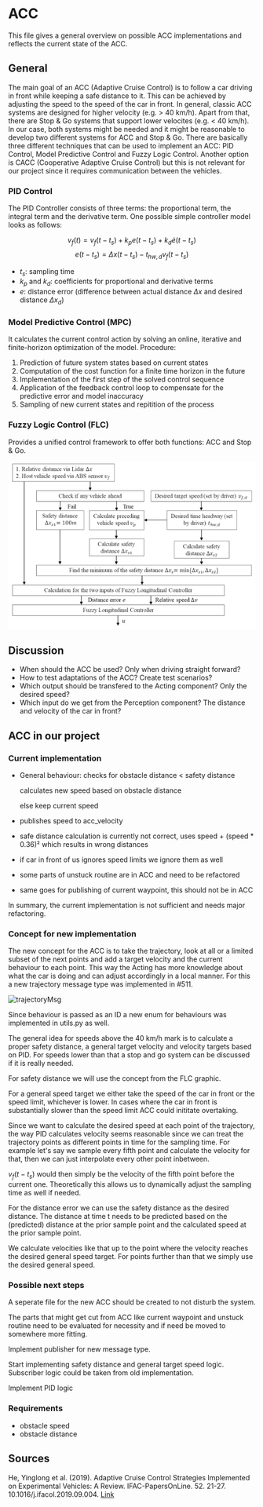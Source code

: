 # ACC

This file gives a general overview on possible ACC implementations and reflects the current state of the ACC.

## General

The main goal of an ACC (Adaptive Cruise Control) is to follow a car driving in front while keeping a safe distance to it. This can be achieved by adjusting the speed to the speed of the car in front.
In general, classic ACC systems are designed for higher velocity (e.g. > 40 km/h). Apart from that, there are Stop & Go systems that support lower velocites (e.g. < 40 km/h). In our case, both systems might be needed and it might be reasonable to develop two different systems for ACC and Stop & Go.
There are basically three different techniques that can be used to implement an ACC: PID Control, Model Predictive Control and Fuzzy Logic Control. Another option is CACC (Cooperative Adaptive Cruise Control) but this is not relevant for our project since it requires communication between the vehicles.

### PID Control

The PID Controller consists of three terms: the proportional term, the integral term and the derivative term. One possible simple controller model looks as follows:

$$ v_f(t) = v_f(t - t_s) + k_p e (t-t_s) + k_d \dot{e}(t - t_s) $$
$$ e(t-t_s) = \Delta x(t - t_s) - t_{hw,d} v_f (t - t_s) $$

- $t_s$: sampling time
- $k_p$ and $k_d$: coefficients for proportional and derivative terms
- $e$: distance error (difference between actual distance $\Delta x$ and desired distance $\Delta x_d$)

### Model Predictive Control (MPC)

It calculates the current control action by solving an online, iterative and finite-horizon optimization of the model.
Procedure:

1. Prediction of future system states based on current states
2. Computation of the cost function for a finite time horizon in the future
3. Implementation of the first step of the solved control sequence
4. Application of the feedback control loop to compensate for the predictive error and model inaccuracy
5. Sampling of new current states and repitition of the process

### Fuzzy Logic Control (FLC)

Provides a unified control framework to offer both functions: ACC and Stop & Go.

![Example of a FLC control algorithm](../../../assets/research_assets/ACC_FLC_Example_1.png)

## Discussion

- When should the ACC be used? Only when driving straight forward?
- How to test adaptations of the ACC? Create test scenarios?
- Which output should be transfered to the Acting component? Only the desired speed?
- Which input do we get from the Perception component? The distance and velocity of the car in front?

## ACC in our project

### Current implementation

- General behaviour:
    checks for obstacle distance < safety distance
  
    calculates new speed based on obstacle distance
  
    else keep current speed
  
- publishes speed to acc_velocity
- safe distance calculation is currently not correct, uses speed +  (speed * 0.36)² which results in wrong distances
- if car in front of us ignores speed limits we ignore them as well
- some parts of unstuck routine are in ACC and need to be refactored
- same goes for publishing of current waypoint, this should not be in ACC

In summary, the current implementation is not sufficient and needs major refactoring.

### Concept for new implementation

The new concept for the ACC is to take the trajectory, look at all or a limited subset of the next points and add a target velocity and the current behaviour to each point.
This way the Acting has more knowledge about what the car is doing and can adjust accordingly in a local manner.
For this a new trajectory message type was implemented in #511.

![trajectoryMsg](https://github.com/user-attachments/assets/0b452f1a-4c60-45b2-882f-3a50118c9cb9)

Since behaviour is passed as an ID a new enum for behaviours was implemented in utils.py as well.

The general idea for speeds above the 40 km/h mark is to calculate a proper safety distance, a general target velocity and velocity targets based on PID. For speeds lower than that a stop and go system can be discussed if it is really needed.

For safety distance we will use the concept from the FLC graphic.

For a general speed target we either take the speed of the car in front or the speed limit, whichever is lower. In cases where the car in front is substantially slower than the speed limit ACC could inititate overtaking.

Since we want to calculate the desired speed at each point of the trajectory, the way PID calculates velocity seems reasonable since we can treat the trajectory points as different points in time for the sampling time. For example let's say we sample every fifth point and calculate the velocity for that, then we can just interpolate every other point inbetween. 

$v_f(t - t_s)$ would then simply be the velocity of the fifth point before the current one. Theoretically this allows us to dynamically adjust the sampling time as well if needed.

For the distance error we can use the safety distance as the desired distance. The distance at time t needs to be predicted based on the (predicted) distance at the prior sample point and the calculated speed at the prior sample point. 

We calculate velocities like that up to the point where the velocity reaches the desired general speed target. For points further than that we simply use the desired general speed.

### Possible next steps

A seperate file for the new ACC should be created to not disturb the system.

The parts that might get cut from ACC like current waypoint and unstuck routine need to be evaluated for necessity and if need be moved to somewhere more fitting.

Implement publisher for new message type.

Start implementing safety distance and general target speed logic. Subscriber logic could be taken from old implementation.

Implement PID logic

### Requirements

- obstacle speed
- obstacle distance

## Sources

He, Yinglong et al. (2019). Adaptive Cruise Control Strategies Implemented on Experimental Vehicles: A Review. IFAC-PapersOnLine. 52. 21-27. 10.1016/j.ifacol.2019.09.004.
[Link](https://www.researchgate.net/publication/335934496_Adaptive_Cruise_Control_Strategies_Implemented_on_Experimental_Vehicles_A_Review)

